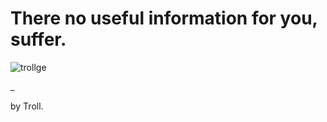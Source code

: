 # There no useful information for you, suffer.
![trollge](https://user-images.githubusercontent.com/103131289/163209485-af5940eb-acf3-4d0b-9092-0b95ed0958fc.gif)

_

by Troll.
